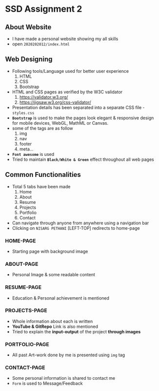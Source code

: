 # SSD Assignment 2

## About Website
   - I have made a personal website showing my all skills
   - open `2020202012/index.html`

## Web Designing 
   - Following tools/Language used for better user experience
      1. HTML
      2. CSS
      3. Bootstrap
   - HTML and CSS pages as verified by the W3C validator
      1. https://validator.w3.org/
      2. https://jigsaw.w3.org/css-validator/
   - Presentation details has been separated into a separate CSS file - `styles.css`
   - **`Bootstrap`** is used to make the pages look elegant & responsive design for mobile devices, WebGL, MathML or Canvas.
   - some of the tags are as follow
      1. img
      2. nav
      3. footer
      4. meta...
   - **`Font awesome`** is used
   - Tried to maintain **`Black/White & Green`** effect throughout all web pages 

## Common Functionalities
   - Total 5 tabs have been made
      1. Home
      2. About
      3. Resume
      4. Projects
      5. Portfolio
      6. Contact
   - Can navigate through anyone from anywhere using a navigation bar
   - Clicking on `NISARG PETHANI` [LEFT-TOP] redirects to home-page

### HOME-PAGE
   - Starting page with background image


### ABOUT-PAGE
   - Personal Image & some readable content


### RESUME-PAGE
   - Education & Personal achievement is mentioned


### PROJECTS-PAGE
   - Whole information about each is written
   - **YouTube & GitRepo** Link is also mentioned
   - Tried to explain the **input-output** of the project **through images**


### PORTFOLIO-PAGE
   - All past Art-work done by me is presented using `img` tag


### CONTACT-PAGE
   - Some personal information is shared to contact me
   - `Form` is used to Message/Feedback


